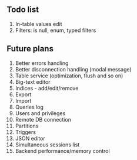 ## Todo list
1. In-table values edit
1. Filters: is null, enum, typed filters

## Future plans
1. Better errors handling
1. Better disconnection handling (modal message)
1. Table service (optimization, flush and so on)
1. Big-text editor
1. Indices - add/edit/remove
1. Export
1. Import
1. Queries log
1. Users and privileges
1. Remote DB connection
1. Partitions
1. Triggers
1. JSON editor
1. Simultaneous sessions list
1. Backend performance/memory control
